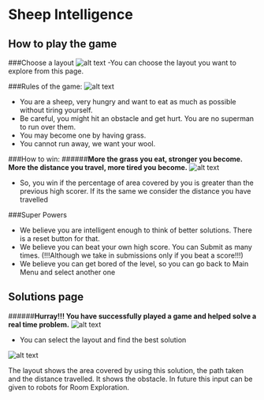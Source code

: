 # Sheep Intelligence

## How to play the game
###Choose a layout
![alt text](http://github.com/gautamjeyaraman/FeedTheSheep/tree/master/screen_shots/1.png "Layout Select")
-You can choose the layout you want to explore from this page.


###Rules of the game:
![alt text](https://github.com/gautamjeyaraman/FeedTheSheep/tree/master/screen_shots/2.png "Game")
- You are a sheep, very hungry and want to eat as much as possible without tiring yourself.
- Be careful, you might hit an obstacle and get hurt. You are no superman to run over them.
- You may become one by having grass.
- You cannot run away, we want your wool.

###How to win:
######**More the grass you eat, stronger you become. More the distance you travel, more tired you become.**
![alt text](https://github.com/gautamjeyaraman/FeedTheSheep/tree/master/screen_shots/4.png "Winner")

- So, you win if the percentage of area covered by you is greater than the previous high scorer.
If its the same we consider the distance you have travelled

###Super Powers
- We believe you are intelligent enough to think of better solutions. There is a reset button for that.
- We believe you can beat your own high score. You can Submit as many times. (!!!Although we take in submissions only if you beat a score!!!)
- We believe you can get bored of the level, so you can go back to Main Menu and select another one


## Solutions page
######**Hurray!!! You have successfully played a game and helped solve a real time problem.**
![alt text](https://github.com/gautamjeyaraman/FeedTheSheep/tree/master/screen_shots/4.png "Layout Select for Solutions")
- You can select the layout and find the best solution

![alt text](https://github.com/gautamjeyaraman/FeedTheSheep/tree/master/screen_shots/5.png "Solutions")

The layout shows the area covered by using this solution, the path taken and the distance travelled. It shows the obstacle. In future this input can be given to robots for Room Exploration.

